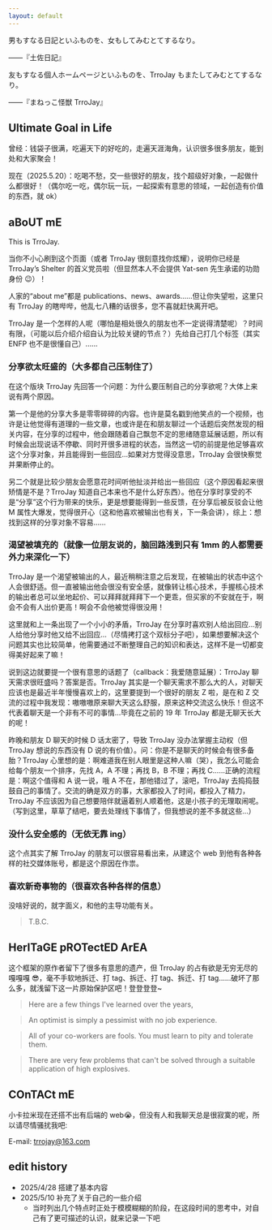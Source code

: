 ```yaml
---
layout: default
---
```


男もすなる日記といふものを、女もしてみむとてするなり。

——『土佐日記』

友もすなる個人ホームページといふものを、TrroJay もまたしてみむとてするなり。

——『まねっこ怪獣 TrroJay』

## Ultimate Goal in Life

曾经：钱袋子很满，吃遍天下的好吃的，走遍天涯海角，认识很多很多朋友，能到处和大家聚会！

现在（2025.5.20）：吃喝不愁，交一些很好的朋友，找个超级好对象，一起做什么都很好！（偶尔吃一吃，偶尔玩一玩，一起探索有意思的领域，一起创造有价值的东西，就 ok）

## aBoUT mE

This is TrroJay.

当你不小心刷到这个页面（或者 TrroJay 很刻意找你炫耀），说明你已经是 TrroJay’s Shelter 的首义党员啦（但显然本人不会提供 Yat-sen 先生承诺的功勋身份 😉）！

人家的“about me”都是 publications、news、awards……但让你失望啦，这里只有 TrroJay 的瞎哔哔，他乱七八糟的话很多，您不喜就赶快离开吧。

TrroJay 是一个怎样的人呢（哪怕是相处很久的朋友也不一定说得清楚呢）？时间有限，（可能以后介绍介绍自认为比较关键的节点？）先给自己打几个标签（其实 ENFP 也不是很懂自己）......

### 分享欲太旺盛的（大多都自己压制住了）

在这个版块 TrroJay 先回答一个问题：为什么要压制自己的分享欲呢？大体上来说有两个原因。

第一个是他的分享大多是零零碎碎的内容。也许是莫名戳到他笑点的一个视频，也许是让他觉得有道理的一些文章，也或许是在和朋友聊过一个话题后突然发现的相关内容，在分享的过程中，他会跟随着自己飘忽不定的思绪随意延展话题，所以有时候会出现说话不停歇、同时开很多进程的状态，当然这一切的前提是他足够喜欢这个分享对象，并且能得到一些回应...如果对方觉得没意思，TrroJay 会很快察觉并果断停止的。

另二个就是比较少朋友会愿意花时间听他扯淡并给出一些回应（这个原因看起来很矫情是不是？TrroJay 知道自己本来也不是什么好东西）。他在分享时享受的不是“分享”这个行为带来的快乐，更是想要能得到一些反馈，在分享后被反驳会让他 M 属性大爆发，觉得很开心（这和他喜欢被输出也有关，下一条会讲），综上：想找到这样的分享对象不容易......

### 渴望被填充的（就像一位朋友说的，脑回路浅到只有 1mm 的人都需要外力来深化一下）

TrroJay 是一个渴望被输出的人，最近稍稍注意之后发现，在被输出的状态中这个人会很舒适。但一直被输出他会很没有安全感，就像转让核心技术，手握核心技术的输出者总可以坐地起价、可以拜拜就拜拜下一个更乖，但买家的不安就在于，啊会不会有人出价更高！啊会不会他被觉得很没用！

这里就和上一条出现了一个小小的矛盾，TrroJay 在分享时喜欢别人给出回应...别人给他分享时他又给不出回应...（尽情拷打这个双标分子吧），如果想要解决这个问题其实也比较简单，他需要通过不断整理自己的知识和表达，这样不是一切都变得美好起来了嘛！

说到这边就要提一个很有意思的话题了（callback：我爱随意延展）：TrroJay 聊天需求很旺盛吗？答案是否。TrroJay 其实是一个聊天需求不那么大的人，对聊天应该也是最近半年慢慢喜欢上的，这里要提到一个很好的朋友 Z 啦，是在和 Z 交流的过程中我发现：嗷嗷嗷原来聊大天这么舒服，原来这种交流这么快乐！但这不代表着聊天是一个非有不可的事情...毕竟在之前的 19 年 TrroJay 都是无聊天长大的呢！

昨晚和朋友 D 聊天的时候 D 话太密了，导致 TrroJay 没办法掌握主动权（但 TrroJay 想说的东西没有 D 说的有价值）。问：你是不是聊天的时候会有很多备胎？TrroJay 心里想的是：啊难道我在别人眼里是这种人嘛（哭），我怎么可能会给每个朋友一个排序，先找 A，A 不理；再找 B，B 不理；再找 C......正确的流程是：啊这个值得和 A 说一说，哦 A 不在，那他错过了，滚吧，TrroJay 去捣捣鼓鼓自己的事情了。交流的确是双方的事，大家都投入了时间，都投入了精力，TrroJay 不应该因为自己想要陪伴就逼着别人顺着他，这是小孩子的无理取闹呢。（写到这里，草草了结吧，要去处理线下事情了，但我想说的差不多就这些...）

### 没什么安全感的（无依无靠 ing）

这个点其实了解 TrroJay 的朋友可以很容易看出来，从建这个 web 到他有各种各样的社交媒体账号，都是这个原因在作祟。

### 喜欢新奇事物的（很喜欢各种各样的信息）

没啥好说的，就字面义，和他的主导功能有关。

> T.B.C.

## HerITaGE pROTectED ArEA

这个框架的原作者留下了很多有意思的遗产，但 TrroJay 的占有欲是无穷无尽的嘎嘎嘎 😎，毫不手软地拆迁、打 tag、拆迁、打 tag、拆迁、打 tag……破坏了那么多，就浅留下这一片原始保护区吧！登登登登~

> Here are a few things I've learned over the years,

> An optimist is simply a pessimist with no job experience.

> All of your co-workers are fools. You must learn to pity and tolerate them.

> There are very few problems that can't be solved through a suitable application of high explosives.

## COnTACt mE

小卡拉米现在还搭不出有后端的 web😭，但没有人和我聊天总是很寂寞的呢，所以请尽情骚扰我吧:

E-mail: trrojay@163.com

## edit history

- 2025/4/28 搭建了基本内容
- 2025/5/10 补充了关于自己的一些介绍
  - 当时列出几个特点时正处于模模糊糊的阶段，在这段时间的思考中，对自己有了更可描述的认识，就来记录一下吧
